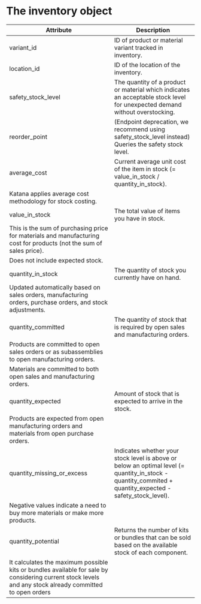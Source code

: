 # The inventory object

| Attribute                                                                                                                                                | Description                                                                                                                                               |
| -------------------------------------------------------------------------------------------------------------------------------------------------------- | --------------------------------------------------------------------------------------------------------------------------------------------------------- |
| variant_id                                                                                                                                               | ID of product or material variant tracked in inventory.                                                                                                   |
| location_id                                                                                                                                              | ID of the location of the inventory.                                                                                                                      |
| safety_stock_level                                                                                                                                       | The quantity of a product or material which indicates an acceptable stock level for unexpected demand without overstocking.                               |
| reorder_point                                                                                                                                            | (Endpoint deprecation, we recommend using safety_stock_level instead) Queries the safety stock level.                                                     |
| average_cost                                                                                                                                             | Current average unit cost of the item in stock (= value_in_stock / quantity_in_stock).                                                                    |
| Katana applies average cost methodology for stock costing.                                                                                               |                                                                                                                                                           |
| value_in_stock                                                                                                                                           | The total value of items you have in stock.                                                                                                               |
| This is the sum of purchasing price for materials and manufacturing cost for products (not the sum of sales price).                                      |                                                                                                                                                           |
| Does not include expected stock.                                                                                                                         |                                                                                                                                                           |
| quantity_in_stock                                                                                                                                        | The quantity of stock you currently have on hand.                                                                                                         |
| Updated automatically based on sales orders, manufacturing orders, purchase orders, and stock adjustments.                                               |                                                                                                                                                           |
| quantity_committed                                                                                                                                       | The quantity of stock that is required by open sales and manufacturing orders.                                                                            |
| Products are committed to open sales orders or as subassemblies to open manufacturing orders.                                                            |                                                                                                                                                           |
| Materials are committed to both open sales and manufacturing orders.                                                                                     |                                                                                                                                                           |
| quantity_expected                                                                                                                                        | Amount of stock that is expected to arrive in the stock.                                                                                                  |
| Products are expected from open manufacturing orders and materials from open purchase orders.                                                            |                                                                                                                                                           |
| quantity_missing_or_excess                                                                                                                               | Indicates whether your stock level is above or below an optimal level (= quantity_in_stock - quantity_commited + quantity_expected - safety_stock_level). |
| Negative values indicate a need to buy more materials or make more products.                                                                             |                                                                                                                                                           |
| quantity_potential                                                                                                                                       | Returns the number of kits or bundles that can be sold based on the available stock of each component.                                                    |
| It calculates the maximum possible kits or bundles available for sale by considering current stock levels and any stock already committed to open orders |                                                                                                                                                           |
